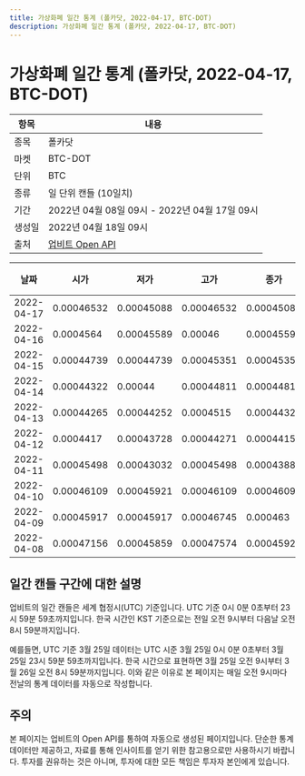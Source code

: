 ```yaml
---
title: 가상화폐 일간 통계 (폴카닷, 2022-04-17, BTC-DOT)
description: 가상화폐 일간 통계 (폴카닷, 2022-04-17, BTC-DOT)
---
```



가상화폐 일간 통계 (폴카닷, 2022-04-17, BTC-DOT)
===

|항목|내용|
|--|--|
|종목|폴카닷|
|마켓|BTC-DOT|
|단위|BTC|
|종류|일 단위 캔들 (10일치)|
|기간|2022년 04월 08일 09시 - 2022년 04월 17일 09시|
|생성일|2022년 04월 18일 09시|
|출처|[업비트 Open API](https://docs.upbit.com)|


|날짜|시가|저가|고가|종가|비고|
|--|--|--|--|--|--|
|2022-04-17|0.00046532|0.00045088|0.00046532|0.00045088|    |
|2022-04-16|0.0004564|0.00045589|0.00046|0.00045595|    |
|2022-04-15|0.00044739|0.00044739|0.00045351|0.00045351|    |
|2022-04-14|0.00044322|0.00044|0.00044811|0.00044811|    |
|2022-04-13|0.00044265|0.00044252|0.0004515|0.00044322|    |
|2022-04-12|0.0004417|0.00043728|0.00044271|0.0004415|    |
|2022-04-11|0.00045498|0.00043032|0.00045498|0.00043886|    |
|2022-04-10|0.00046109|0.00045921|0.00046109|0.00046091|    |
|2022-04-09|0.00045917|0.00045917|0.00046745|0.000463|    |
|2022-04-08|0.00047156|0.00045859|0.00047574|0.00045926|    |


일간 캔들 구간에 대한 설명
---


업비트의 일간 캔들은 세계 협정시(UTC) 기준입니다. 
UTC 기준 0시 0분 0초부터 23시 59분 59초까지입니다. 
한국 시간인 KST 기준으로는 전일 오전 9시부터 다음날 오전 8시 59분까지입니다. 


예를들면, UTC 기준 3월 25일 데이터는 UTC 시준 3월 25일 0시 0분 0초부터 3월 25일 23시 59분 59초까지입니다. 
한국 시간으로 표현하면 3월 25일 오전 9시부터 3월 26일 오전 8시 59분까지입니다. 
이와 같은 이유로 본 페이지는 매일 오전 9시마다 전날의 통계 데이터를 자동으로 작성합니다. 


주의
---


본 페이지는 업비트의 Open API를 통하여 자동으로 생성된 페이지입니다. 
단순한 통계 데이터만 제공하고, 자료를 통해 인사이트를 얻기 위한 참고용으로만 사용하시기 바랍니다. 
투자를 권유하는 것은 아니며, 투자에 대한 모든 책임은 투자자 본인에게 있습니다. 
